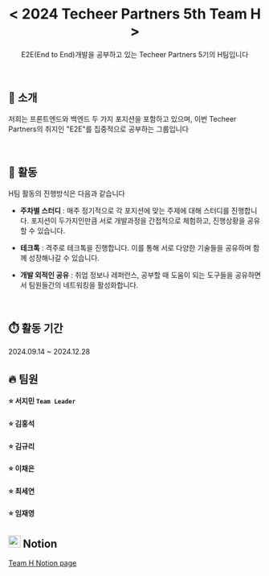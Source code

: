 <h1 align="center"><  2024 Techeer Partners 5th Team H  ></h1>

<p align="center">E2E(End to End)개발을 공부하고 있는 Techeer Partners 5기의 H팀입니다</p>

<br/>

## 👾 소개

저희는 프론트엔드와 백엔드 두 가지 포지션을 포함하고 있으며, 이번 Techeer Partners의 취지인 "E2E"를 집중적으로 공부하는 그룹입니다

<br/>

## 📍 활동

H팀 활동의 진행방식은 다음과 같습니다

- **주차별 스터디** : 매주 정기적으로 각 포지션에 맞는 주제에 대해 스터디를 진행합니다. 포지션이 두가지인만큼 서로 개발과정을 간접적으로 체험하고, 진행상황을 공유할 수 있습니다.

- **테크톡** : 격주로 테크톡을 진행합니다. 이를 통해 서로 다양한 기술들을 공유하며 함께 성장해나갈 수 있습니다.

- **개발 외적인 공유** : 취업 정보나 레퍼런스, 공부할 때 도움이 되는 도구들을 공유하면서 팀원들간의 네트워킹을 활성화합니다.

<br/>

## ⏱️ 활동 기간

2024.09.14 ~ 2024.12.28

## 🔥 팀원

#### ⭐️ 서지민 `Team Leader` <br/>
#### ⭐️ 김홍석 <br/>
#### ⭐️ 김규리 <br/>
#### ⭐️ 이채은 <br/>
#### ⭐️ 최세연 <br/>
#### ⭐️ 임재영 <br/>

## <img src ="https://noticon-static.tammolo.com/dgggcrkxq/image/upload/v1570106347/noticon/hx52ypkqqdzjdvd8iaid.svg" width="24" height="24" /> Notion

[Team H Notion page](https://safe-hound-df2.notion.site/Team-H-1023617dd5a4813aa6a3d2cfc85bae9b?pvs=4)
